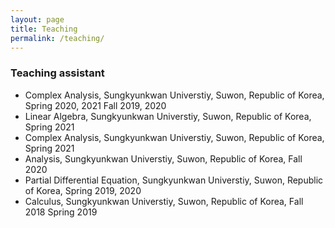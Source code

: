```yaml
---
layout: page
title: Teaching
permalink: /teaching/
---
```


### Teaching assistant
- Complex Analysis, Sungkyunkwan Universtiy, Suwon, Republic of Korea, Spring 2020, 2021 Fall 2019, 2020
- Linear Algebra, Sungkyunkwan Universtiy, Suwon, Republic of Korea, Spring 2021  
- Complex Analysis, Sungkyunkwan Universtiy, Suwon, Republic of Korea, Spring 2021  
- Analysis, Sungkyunkwan Universtiy, Suwon, Republic of Korea, Fall 2020  
- Partial Differential Equation, Sungkyunkwan Universtiy, Suwon, Republic of Korea, Spring 2019, 2020      
- Calculus, Sungkyunkwan Universtiy, Suwon, Republic of Korea, Fall 2018 Spring 2019